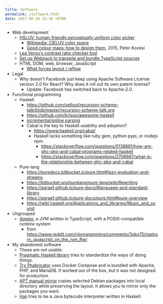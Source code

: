```yaml
---
title: Software
permalink: /software.html
date: 2017-06-26 22:30 +0700
---
```


- Web development
    - [HSLUV: human-friendly *perceptually uniform* color picker](http://www.hsluv.org/)
        - [Wikipedia: CIELUV color space](https://en.wikipedia.org/wiki/CIELUV)
        - [Good colour maps: how to design them](https://arxiv.org/abs/1509.03700), 2015, Peter Kovesi
    - [Lea Verou's contrast ratio checker tool](https://leaverou.github.io/contrast-ratio/)
    - [Set up Webpack to transpile and bundle TypeScript sources](https://webpack.js.org/guides/typescript/)
    - HTML DOM, web, browser, JavaScript
        - [What forces layout / reflow](https://gist.github.com/paulirish/5d52fb081b3570c81e3a)
- Legal
    - Why doesn't Facebook just keep using Apache Software License version 2.0 for React?
    Why does it roll out its own patent license?
        - Update: Facebook has switched back to Apache-2.0.
- Functional programming
    - Haskell
        - https://github.com/sellout/recursion-scheme-talk/blob/master/recursion-scheme-talk.org
        - https://github.com/krispo/awesome-haskell
        - [incremental/online parsing](https://yi-editor.github.io/posts/2014-09-04-incremental-parsing/)
        - Cabal is the key to Haskell usability and adoption?
            - https://www.haskell.org/cabal/
            - Haskell lacks something like ruby gem, python pypi, or nodejs npm.
                - https://stackoverflow.com/questions/5138881/how-are-ghc-pkg-and-cabal-programs-related-haskell
                - https://stackoverflow.com/questions/2706667/what-is-the-relationship-between-ghc-pkg-and-cabal
    - Pure-lang
        - https://puredocs.bitbucket.io/pure.html#lazy-evaluation-and-streams
        - https://bitbucket.org/purelang/pure-lang/wiki/Rewriting
        - https://agraef.github.io/pure-docs/#language-and-standard-library
        - https://agraef.github.io/pure-docs/pure.html#pure-overview
        - https://wiki.haskell.org/Applications_and_libraries/Music_and_sound
- Ungrouped
    - [doppio](https://github.com/plasma-umass/doppio), a JVM written in TypeScript, with a POSIX-compatible runtime system
        - from https://www.reddit.com/r/programming/comments/3xkn75/nashorn_javascript_on_the_jvm_ftw/
- My abandoned software
    - These are not usable.
    - [Pragmatic Haskell library](https://github.com/edom/pragmatic)
    tries to standardize the ways of doing things.
    - [Try Phabricator](https://github.com/edom/try-phabricator)
    uses Docker Compose and is bundled with Apache, PHP, and MariaDB.
    It worked out of the box, but it was not designed for production.
    - [APT manual mirror](https://github.com/edom/apt-manual-mirror) copies selected Debian packages
    into local directory while preserving the layout.
    It allows you to mirror only the packages you want.
    - [Haji](https://github.com/edom/haji) tries to be a Java bytecode interpreter written in Haskell.
